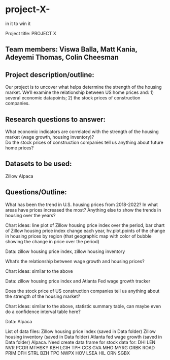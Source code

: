# project-X-

in it to win it

Project title: PROJECT X

## Team members: Viswa Balla, Matt Kania, Adeyemi Thomas, Colin Cheesman

## Project description/outline:
 Our project is to uncover what helps determine the strength of the housing market. We’ll examine the relationship between US home prices and: 1) several economic datapoints; 2) the stock prices of construction companies.  

## Research questions to answer:
What economic indicators are correlated with the strength of the housing market (wage growth, housing inventory)?  
Do the stock prices of construction companies tell us anything about future home prices? 


## Datasets to be used:
Zillow 
Alpaca 


## Questions/Outline:
What has been the trend in U.S. housing prices from 2018-2022? In what areas have prices increased the most? Anything else to show the trends in housing over the years? 

Chart ideas: line plot of Zillow housing price index over the period, bar chart of Zillow housing price index change each year, hv.plot.points of the change in housing prices by region (that geographic map with color of bubble showing the change in price over the period)

Data: zillow housing price index, zillow housing inventory

What’s the relationship between wage growth and housing prices? 

Chart ideas: similar to the above

Data: zillow housing price index and Atlanta Fed wage growth tracker

Does the stock price of US construction companies tell us anything about the strength of the housing market? 

Chart ideas: similar to the above, statistic summary table, can maybe even do a confidence interval table here? 

Data: Alpaca


List of data files: 
Zillow housing price index (saved in Data folder)
Zillow housing inventory (saved in Data folder)
Atlanta fed wage growth (saved in Data folder)
Alpaca. Need create data frame for stock data for: 
DHI
LEN
NVR
PCOR
MTHSKY
KBH
LGIH
TPH
CCS
GVA
MHO
MYRG
GRBK
ROAD
PRIM
DFH
STRL
BZH
TPC
NWPX
HOV
LSEA
HIL
ORN
SGBX